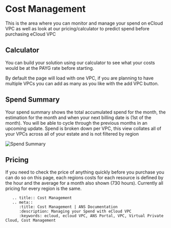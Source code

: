 # Cost Management
This is the area where you can monitor and manage your spend on eCloud VPC as well as look at our pricing/calculator to predict spend before purchasing eCloud VPC

## Calculator
You can build your solution using our calculator to see what your costs would be at the PAYG rate before starting.

By default the page will load with one VPC, if you are planning to have multiple VPCs you can add as many as you like with the add VPC button.

## Spend Summary

Your spend summary shows the total accumulated spend for the month, the estimation for the month and when your next billing date is (1st of the month). You will be able to cycle through the previous months in an upcoming update.
Spend is broken down per VPC, this view collates all of your VPCs across all of your estate and is not filtered by region

![Spend Summary](files/spend-summary.png)

## Pricing
If you need to check the price of anything quickly before you purchase you can do so on this page, each regions costs for each resource is defined by the hour and the average for a month also shown (730 hours). Currently all pricing for every region is the same.

```eval_rst
   .. title:: Cost Management
   .. meta::
      :title: Cost Management | ANS Documentation
      :description: Managing your Spend with eCloud VPC
      :keywords: ecloud, ecloud VPC, ANS Portal, VPC, Virtual Private Cloud, Cost Management
```